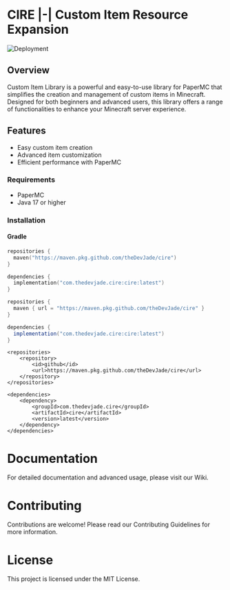 # CIRE |-| Custom Item Resource Expansion

![Deployment](https://github.com/theDevJade/cire/workflows/publish/badge.svg)

## Overview

Custom Item Library is a powerful and easy-to-use library for PaperMC that simplifies the creation and management of custom items in Minecraft. Designed for both beginners and advanced users, this library offers a range of functionalities to enhance your Minecraft server experience.

## Features

- Easy custom item creation
- Advanced item customization
- Efficient performance with PaperMC

### Requirements

- PaperMC
- Java 17 or higher

### Installation

#### Gradle

```kotlin
repositories {
  maven("https://maven.pkg.github.com/theDevJade/cire")
}

dependencies {
  implementation("com.thedevjade.cire:cire:latest")
}
```

```groovy
repositories {
  maven { url = "https://maven.pkg.github.com/theDevJade/cire" }
}

dependencies {
  implementation("com.thedevjade.cire:cire:latest")
}
```

```maven
<repositories>
    <repository>
        <id>github</id>
        <url>https://maven.pkg.github.com/theDevJade/cire</url>
    </repository>
</repositories>

<dependencies>
    <dependency>
        <groupId>com.thedevjade.cire</groupId>
        <artifactId>cire</artifactId>
        <version>latest</version>
    </dependency>
</dependencies>
```

# Documentation

For detailed documentation and advanced usage, please visit our Wiki.

# Contributing

Contributions are welcome! Please read our Contributing Guidelines for more information.

# License

This project is licensed under the MIT License.

